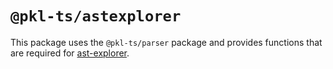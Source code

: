 # `@pkl-ts/astexplorer`

This package uses the `@pkl-ts/parser` package and provides functions that are required for [ast-explorer].

[ast-explorer]: https://astexplorer.net/
